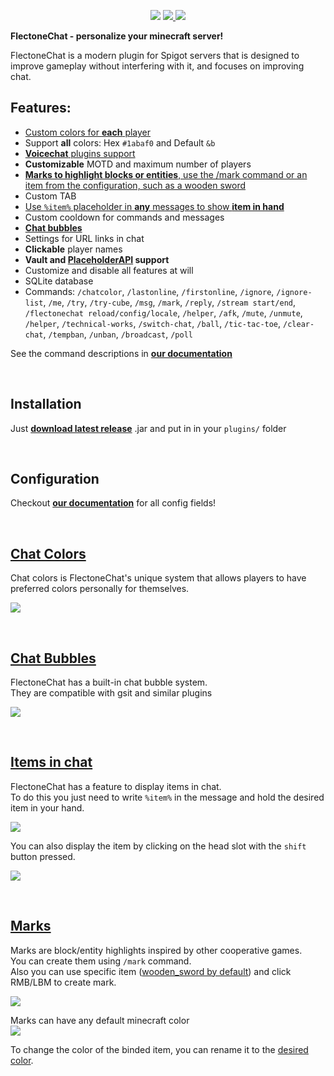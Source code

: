 
<p align="center">
 <img src="https://cdn.discordapp.com/attachments/1125856632996380753/1125870323322069004/flectonechat.png">
 <a href="https://modrinth.com/plugin/flectonechat">
  <img src="https://chat.flectone.net/assets/getonmodrinth.svg" />
</a>
 <a href="https://www.spigotmc.org/resources/flectonechat.89411/">
   <img src="https://chat.flectone.net/assets/getonspigotmc.svg" />
</a>
</p>

**FlectoneChat - personalize your minecraft server!**

FlectoneChat is a modern plugin for Spigot servers that is designed to improve gameplay without interfering with it, and focuses on improving chat.

## Features:

- [Custom colors for **each** player](https://chat.flectone.net/features/chatcolors/)
- Support **all** colors: Hex `#1abaf0` and Default `&b`
- [**Voicechat** plugins support](https://chat.flectone.net/integrations/voicechats/)
- **Customizable** MOTD and maximum number of players
- [**Marks to highlight blocks or entities**, use the /mark command or an item from the configuration, such as a wooden sword](https://chat.flectone.net/features/mark/)
- Custom TAB
- [Use `%item%` placeholder in **any** messages to show **item in hand**](https://chat.flectone.net/features/item/)
- Custom cooldown for commands and messages
-  [**Chat bubbles**](https://chat.flectone.net/features/chatbubbles/)
- Settings for URL links in chat
- **Clickable** player names
- **Vault and [PlaceholderAPI](https://chat.flectone.net/integrations/papi/) support**
- Customize and disable all features at will
- SQLite database
- Commands: `/chatcolor`, `/lastonline`, `/firstonline`, `/ignore`, `/ignore-list`, `/me`, `/try`, `/try-cube`, `/msg`, `/mark`, `/reply`, `/stream start/end`, `/flectonechat reload/config/locale`, `/helper`, `/afk`, `/mute`, `/unmute`, `/helper`, `/technical-works`, `/switch-chat`, `/ball`, `/tic-tac-toe`, `/clear-chat`, `/tempban`, `/unban`, `/broadcast`, `/poll`

See the command descriptions in [**our documentation**](https://chat.flectone.net/commands/)

<br/>

## Installation
Just [**download latest release**](https://github.com/Flectone/FlectoneChat/releases) .jar and put in in your `plugins/` folder

<br/>

## Configuration
Checkout [**our documentation**](https://chat.flectone.net/configuration/) for all config fields!

<br/>

## [Chat Colors](https://chat.flectone.net/features/chatcolors/)
Chat colors is FlectoneChat's unique system that allows players to have preferred colors personally for themselves.

![](https://media.discordapp.net/attachments/895577735924178975/1129594362934865930/1facd09ab389ab792a47a62aa393a89ff3fdfb9a.gif)

<br/>

## [Chat Bubbles](https://chat.flectone.net/features/chatbubbles/)

FlectoneChat has a built-in chat bubble system.  
They are compatible with gsit and similar plugins

![](https://media.discordapp.net/attachments/895577735924178975/1129592852092043326/upload_2023-7-15_6-5-45.png)

<br/>

## [Items in chat](https://chat.flectone.net/features/item/)
FlectoneChat has a feature to display items in chat.  
To do this you just need to write `%item%` in the message and hold the desired item in your hand.

![](https://media.discordapp.net/attachments/895577735924178975/1129538096539643954/18784d74e735d60c7f93e0d8351683f5e77e9334.png)

You can also display the item by clicking on the head slot with the `shift` button pressed.

![](https://media.discordapp.net/attachments/895577735924178975/1129538920921706547/259b28b8539559bea949907050d27e8259236687.png)

<br/>

## [Marks](https://chat.flectone.net/features/mark/)

Marks are block/entity highlights inspired by other cooperative games.  
You can create them using `/mark` command.  
Also you can use specific item ([wooden_sword by default](http://localhost:8000/configuration/#commandmark)) and click RMB/LBM to create mark.
 
![](https://media.discordapp.net/attachments/895577735924178975/1129535098816036874/image.gif)
 
Marks can have any default minecraft color  
![](https://media.discordapp.net/attachments/895577735924178975/1129536024826097724/image.png)
 
To change the color of the binded item, you can rename it to the [desired color](https://hub.spigotmc.org/javadocs/bukkit/org/bukkit/Color.html).

<br/>
<br/>
<br/>

<a href="https://bstats.org/plugin/bukkit/FlectoneChats/16733" rel="noopener nofollow ugc"><img src="https://bstats.org/signatures/bukkit/FlectoneChats.svg" alt=""></a>
